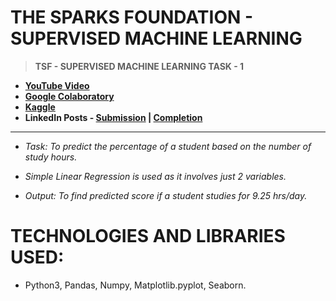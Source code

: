# THE SPARKS FOUNDATION - SUPERVISED MACHINE LEARNING

 >**TSF - SUPERVISED MACHINE LEARNING TASK - 1**
 
 - **[YouTube Video](https://www.youtube.com/watch?v=qsO9GyGNWf0)**
 - **[Google Colaboratory](https://github.com/Amey-Thakur/TSF-SUPERVISED-MACHINE-LEARNING/blob/main/TSF_INTERNSHIP_TASK_1_SUPERVISED_LEARNING.ipynb)**
 - **[Kaggle](https://www.kaggle.com/ameythakur20/tsf-internship-task-1-supervised-learning)**
 - **LinkedIn Posts - [Submission](https://www.linkedin.com/posts/amey-thakur_connections-task1-thesparkfoundation-activity-6816761779583111168-jROt) | [Completion](https://www.linkedin.com/posts/amey-thakur_connections-gripjuly21-gripjuly2021-activity-6823906924413771776-9XIe)**

---

 - _Task: To predict the percentage of a student based on the number of study hours._

 - _Simple Linear Regression is used as it involves just 2 variables._

 - _Output: To find predicted score if a student studies for 9.25 hrs/day._

# TECHNOLOGIES AND LIBRARIES USED:
 - Python3, Pandas, Numpy, Matplotlib.pyplot, Seaborn.
